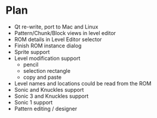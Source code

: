 # Plan

- Qt re-write, port to Mac and Linux
- Pattern/Chunk/Block views in level editor
- ROM details in Level Editor selector
- Finish ROM instance dialog
- Sprite support
- Level modification support
    + pencil
    + selection rectangle
    + copy and paste
- Level names and locations could be read from the ROM
- Sonic and Knuckles support
- Sonic 3 and Knuckles support
- Sonic 1 support
- Pattern editing / designer
